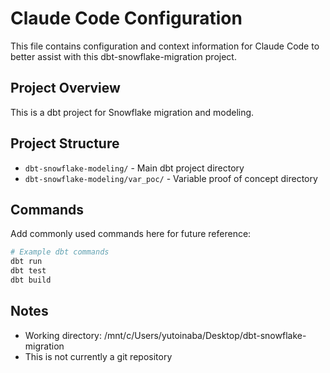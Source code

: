 # Claude Code Configuration

This file contains configuration and context information for Claude Code to better assist with this dbt-snowflake-migration project.

## Project Overview

This is a dbt project for Snowflake migration and modeling.

## Project Structure

- `dbt-snowflake-modeling/` - Main dbt project directory
- `dbt-snowflake-modeling/var_poc/` - Variable proof of concept directory

## Commands

Add commonly used commands here for future reference:

```bash
# Example dbt commands
dbt run
dbt test
dbt build
```

## Notes

- Working directory: /mnt/c/Users/yutoinaba/Desktop/dbt-snowflake-migration
- This is not currently a git repository

